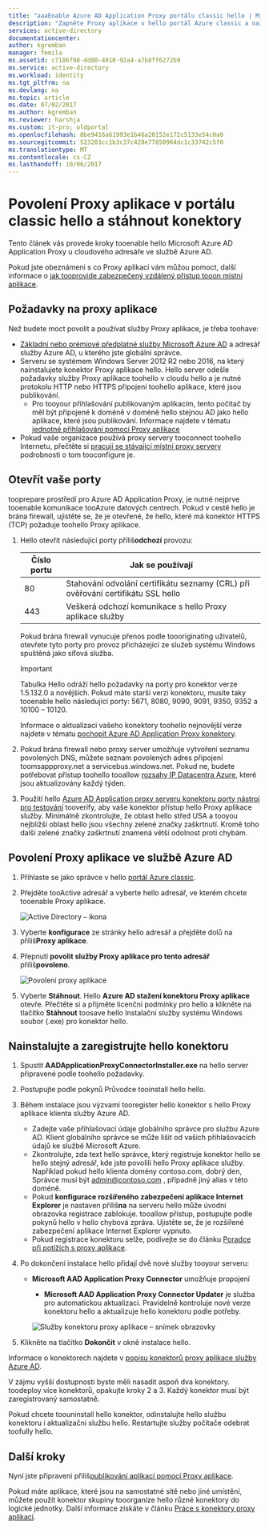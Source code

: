 ```yaml
---
title: "aaaEnable Azure AD Application Proxy portálu classic hello | Microsoft Docs"
description: "Zapněte Proxy aplikace v hello portál Azure classic a nainstalujte hello konektory pro reverzní proxy server hello."
services: active-directory
documentationcenter: 
author: kgremban
manager: femila
ms.assetid: c7186f98-dd80-4910-92a4-a7b8ff6272b9
ms.service: active-directory
ms.workload: identity
ms.tgt_pltfrm: na
ms.devlang: na
ms.topic: article
ms.date: 07/02/2017
ms.author: kgremban
ms.reviewer: harshja
ms.custom: it-pro; oldportal
ms.openlocfilehash: 8be9416a61993e1b46a20152e172c5133e54c0a0
ms.sourcegitcommit: 523283cc1b3c37c428e77850964dc1c33742c5f0
ms.translationtype: MT
ms.contentlocale: cs-CZ
ms.lasthandoff: 10/06/2017
---
```

# <a name="enable-application-proxy-in-hello-classic-portal-and-download-connectors"></a>Povolení Proxy aplikace v portálu classic hello a stáhnout konektory
Tento článek vás provede kroky tooenable hello Microsoft Azure AD Application Proxy u cloudového adresáře ve službě Azure AD.

Pokud jste obeznámeni s co Proxy aplikací vám můžou pomoct, další informace o [jak tooprovide zabezpečený vzdálený přístup tooon místní aplikace](active-directory-application-proxy-get-started.md).

## <a name="application-proxy-prerequisites"></a>Požadavky na proxy aplikace
Než budete moct povolit a používat služby Proxy aplikace, je třeba toohave:

* [Základní nebo prémiové předplatné služby Microsoft Azure AD](active-directory-editions.md) a adresář služby Azure AD, u kterého jste globální správce.
* Serveru se systémem Windows Server 2012 R2 nebo 2016, na který nainstalujete konektor Proxy aplikace hello. Hello server odešle požadavky služby Proxy aplikace toohello v cloudu hello a je nutné protokolu HTTP nebo HTTPS připojení toohello aplikace, které jsou publikování.
  * Pro tooyour přihlašování publikovaným aplikacím, tento počítač by měl být připojené k doméně v doméně hello stejnou AD jako hello aplikace, které jsou publikování. Informace najdete v tématu [jednotné přihlašování pomocí Proxy aplikace](active-directory-application-proxy-sso-using-kcd.md)
* Pokud vaše organizace používá proxy servery tooconnect toohello Internetu, přečtěte si [pracují se stávající místní proxy servery](application-proxy-working-with-proxy-servers.md) podrobnosti o tom tooconfigure je.

## <a name="open-your-ports"></a>Otevřít vaše porty

tooprepare prostředí pro Azure AD Application Proxy, je nutné nejprve tooenable komunikace tooAzure datových centrech. Pokud v cestě hello je brána firewall, ujistěte se, že je otevřené, že hello, které má konektor HTTPS (TCP) požaduje toohello Proxy aplikace.

1. Hello otevřít následující porty příliš**odchozí** provozu:

   | Číslo portu | Jak se používají |
   | --- | --- |
   | 80 | Stahování odvolání certifikátu seznamy (CRL) při ověřování certifikátu SSL hello |
   | 443 | Veškerá odchozí komunikace s hello Proxy aplikace služby |

   Pokud brána firewall vynucuje přenos podle toooriginating uživatelů, otevřete tyto porty pro provoz přicházející ze služeb systému Windows spuštěná jako síťová služba.

   > [!IMPORTANT]
   > Tabulka Hello odráží hello požadavky na porty pro konektor verze 1.5.132.0 a novějších. Pokud máte starší verzi konektoru, musíte taky tooenable hello následující porty: 5671, 8080, 9090, 9091, 9350, 9352 a 10100 – 10120.
   >
   >Informace o aktualizaci vašeho konektory toohello nejnovější verze najdete v tématu [pochopit Azure AD Application Proxy konektory](application-proxy-understand-connectors.md#automatic-updates).

2. Pokud brána firewall nebo proxy server umožňuje vytvoření seznamu povolených DNS, můžete seznam povolených adres připojení toomsappproxy.net a servicebus.windows.net. Pokud ne, budete potřebovat přístup toohello tooallow [rozsahy IP Datacentra Azure](https://www.microsoft.com/download/details.aspx?id=41653), které jsou aktualizovány každý týden.

3. Použití hello [Azure AD Application proxy serveru konektoru porty nástroj pro testování](https://aadap-portcheck.connectorporttest.msappproxy.net/) tooverify, aby vaše konektor přístup hello Proxy aplikace služby. Minimálně zkontrolujte, že oblast hello střed USA a tooyou nejbližší oblast hello jsou všechny zelené značky zaškrtnutí. Kromě toho další zelené značky zaškrtnutí znamená větší odolnost proti chybám.

## <a name="enable-application-proxy-in-azure-ad"></a>Povolení Proxy aplikace ve službě Azure AD
1. Přihlaste se jako správce v hello [portál Azure classic](https://manage.windowsazure.com/).
2. Přejděte tooActive adresář a vyberte hello adresář, ve kterém chcete tooenable Proxy aplikace.

    ![Active Directory – ikona](./media/active-directory-application-proxy-enable/ad_icon.png)
3. Vyberte **konfigurace** ze stránky hello adresář a přejděte dolů na příliš**Proxy aplikace**.
4. Přepnutí **povolit služby Proxy aplikace pro tento adresář** příliš**povoleno**.

    ![Povolení proxy aplikace](./media/active-directory-application-proxy-enable/app_proxy_enable.png)
5. Vyberte **Stáhnout**. Hello **Azure AD stažení konektoru Proxy aplikace** otevře. Přečtěte si a přijměte licenční podmínky pro hello a klikněte na tlačítko **Stáhnout** toosave hello Instalační služby systému Windows soubor (.exe) pro konektor hello.

## <a name="install-and-register-hello-connector"></a>Nainstalujte a zaregistrujte hello konektoru
1. Spustit **AADApplicationProxyConnectorInstaller.exe** na hello server připravené podle toohello požadavky.
2. Postupujte podle pokynů Průvodce tooinstall hello hello.
3. Během instalace jsou výzvami tooregister hello konektor s hello Proxy aplikace klienta služby Azure AD.

   * Zadejte vaše přihlašovací údaje globálního správce pro službu Azure AD. Klient globálního správce se může lišit od vašich přihlašovacích údajů ke službě Microsoft Azure.
   * Zkontrolujte, zda text hello správce, který registruje konektor hello se hello stejný adresář, kde jste povolili hello Proxy aplikace služby. Například pokud hello klienta domény contoso.com, dobrý den, Správce musí být admin@contoso.com , případně jiný alias v této doméně.
   * Pokud **konfigurace rozšířeného zabezpečení aplikace Internet Explorer** je nastaven příliš**na** na serveru hello může úvodní obrazovka registrace zablokuje. tooallow přístup, postupujte podle pokynů hello v hello chybová zpráva. Ujistěte se, že je rozšířené zabezpečení aplikace Internet Explorer vypnuto.
   * Pokud registrace konektoru selže, podívejte se do článku [Poradce při potížích s proxy aplikace](active-directory-application-proxy-troubleshoot.md).  
4. Po dokončení instalace hello přidají dvě nové služby tooyour serveru:

   * **Microsoft AAD Application Proxy Connector** umožňuje propojení

     * **Microsoft AAD Application Proxy Connector Updater** je služba pro automatickou aktualizaci. Pravidelně kontroluje nové verze konektoru hello a aktualizuje hello konektoru podle potřeby.

     ![Služby konektoru proxy aplikace – snímek obrazovky](./media/active-directory-application-proxy-enable/app_proxy_services.png)
5. Klikněte na tlačítko **Dokončit** v okně instalace hello.

Informace o konektorech najdete v [popisu konektorů proxy aplikace služby Azure AD](application-proxy-understand-connectors.md).

V zájmu vyšší dostupnosti byste měli nasadit aspoň dva konektory. toodeploy více konektorů, opakujte kroky 2 a 3. Každý konektor musí být zaregistrovaný samostatně.

Pokud chcete toouninstall hello konektor, odinstalujte hello službu konektoru i aktualizační službu hello. Restartujte služby počítače odebrat toofully hello.

## <a name="next-steps"></a>Další kroky
Nyní jste připraveni příliš[publikování aplikací pomocí Proxy aplikace](active-directory-application-proxy-publish.md).

Pokud máte aplikace, které jsou na samostatné sítě nebo jiné umístění, můžete použít konektor skupiny tooorganize hello různé konektory do logické jednotky. Další informace získáte v článku [Práce s konektory proxy aplikací](active-directory-application-proxy-connectors.md).
